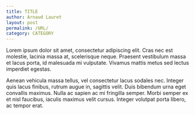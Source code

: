 ```yaml
---
title: TITLE
author: Arnaud Lauret
layout: post
permalink: /URL/
category: CATEGORY
---
```


Lorem ipsum dolor sit amet, consectetur adipiscing elit. Cras nec est molestie, lacinia massa at, scelerisque neque. Praesent vestibulum massa et lacus porta, id malesuada mi vulputate. Vivamus mattis metus sed lectus imperdiet egestas. 
<!--more-->
Aenean vehicula massa tellus, vel consectetur lacus sodales nec. Integer quis lacus finibus, rutrum augue in, sagittis velit. Duis bibendum urna eget convallis maximus. Nulla ac sapien ac mi fringilla semper. Morbi semper ex et nisl faucibus, iaculis maximus velit cursus. Integer volutpat porta libero, ac tempor erat.

